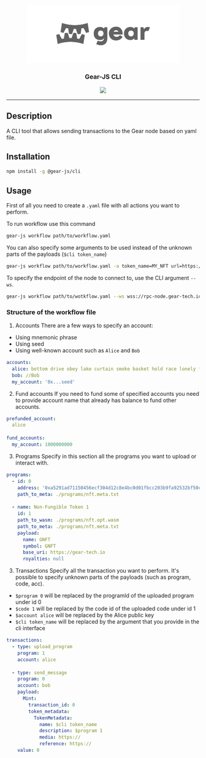 <p align="center">
  <a href="https://gear-tech.io">
    <img src="https://github.com/gear-tech/gear/blob/master/images/logo-grey.png" width="400" alt="GEAR">
  </a>
</p>
<h3 align="center">
    Gear-JS CLI
</h3>
<p align=center>
    <a href="https://github.com/gear-tech/gear-js/blob/master/LICENSE"><img src="https://img.shields.io/badge/License-GPL%203.0-success"></a>
</p>
<hr>

## Description

A CLI tool that allows sending transactions to the Gear node based on yaml file.

## Installation

```bash
npm install -g @gear-js/cli
```

## Usage

First of all you need to create a `.yaml` file with all actions you want to perform.

To run workflow use this command
```bash
gear-js workflow path/to/workflow.yaml
```

You can also specify some arguments to be used instead of the unknown parts of the payloads (`$cli token_name`)
```bash
gear-js workflow path/to/workflow.yaml -a token_name=MY_NFT url=https://gear-tech.io
```

To specify the endpoint of the node to connect to, use the CLI argument `--ws`.
```bash
gear-js workflow path/to/wotkflow.yaml --ws wss://rpc-node.gear-tech.io
```

### Structure of the workflow file
1. Accounts
There are a few ways to specify an account:
- Using mnemonic phrase
- Using seed
- Using well-known account such as `Alice` and `Bob`
```yaml
accounts:
  alice: bottom drive obey lake curtain smoke basket hold race lonely fit walk//Alice
  bob: //Bob
  my_account: '0x...seed'
```
2. Fund accounts
If you need to fund some of specified accounts you need to provide account name that already has balance to fund other accounts.
```yaml
prefunded_account:
  alice

fund_accounts:
  my_account: 1000000000
```

3. Programs
Specify in this section all the programs you want to upload or interact with.

```yaml
programs:
  - id: 0
    address: '0xa5291ad71150456ecf304d12c8e4bc0d01fbcc203b9fa92532bf50c0377f87c4'
    path_to_meta: ./programs/nft.meta.txt

  - name: Non-Fungible Token 1
    id: 1
    path_to_wasm: ./programs/nft.opt.wasm
    path_to_meta: ./programs/nft.meta.txt
    payload:
      name: GNFT
      symbol: GNFT
      base_uri: https://gear-tech.io
      royalties: null
```

3. Transactions
Specify all the transaction you want to perform.
It's possible to specify unknown parts of the payloads (such as program, code, acc).
- `$program 0` will be replaced by the programId of the uploaded program under id 0
- `$code 1` will be replaced by the code id of the uploaded code under id 1
- `$account alice` will be replaced by the Alice public key
- `$cli token_name` will be replaced by the argument that you provide in the cli interface

```yaml
transactions:
  - type: upload_program
    program: 1
    account: alice

  - type: send_message
    program: 0
    account: bob
    payload:
      Mint:
        transaction_id: 0
        token_metadata:
          TokenMetadata:
            name: $cli token_name
            description: $program 1
            media: https://
            reference: https://
    value: 0
```
